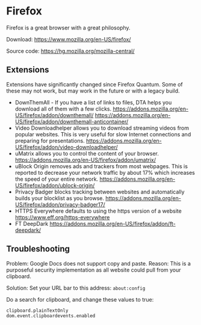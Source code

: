 # Firefox

Firefox is a great browser with a great philosophy.

Download: https://www.mozilla.org/en-US/firefox/

Source code: https://hg.mozilla.org/mozilla-central/

## Extensions

Extensions have significantly changed since Firefox Quantum.  Some of these may
not work, but may work in the future or with a legacy build.

- DownThemAll - If you have a list of links to files, DTA helps you download all
  of them with a few clicks.
  https://addons.mozilla.org/en-US/firefox/addon/downthemall/
  https://addons.mozilla.org/en-US/firefox/addon/downthemall-anticontainer/
- Video Downloadhelper allows you to download streaming videos from popular
  websites.  This is very useful for slow Internet connections and preparing for
  presentations.
  https://addons.mozilla.org/en-US/firefox/addon/video-downloadhelper/
- uMatrix allows you to control the content of your browser.
  https://addons.mozilla.org/en-US/firefox/addon/umatrix/
- uBlock Origin removes ads and trackers from most webpages.  This is reported
  to decrease your network traffic by about 17% which increases the speed of
  your entire network.
  https://addons.mozilla.org/en-US/firefox/addon/ublock-origin/
- Privacy Badger blocks tracking between websites and automatically builds your
  blocklist as you browse.
  https://addons.mozilla.org/en-US/firefox/addon/privacy-badger17/
- HTTPS Everywhere defaults to using the https version of a website
  https://www.eff.org/https-everywhere
- FT DeepDark
  https://addons.mozilla.org/en-US/firefox/addon/ft-deepdark/

## Troubleshooting

Problem: Google Docs does not support copy and paste.  Reason: This is a
purposeful security implementation as all website could pull from your
clipboard.

Solution: Set your URL bar to this address: ```about:config```

Do a search for clipboard, and change these values to true:

```
clipboard.plainTextOnly
dom.event.clipboardevents.enabled
```
